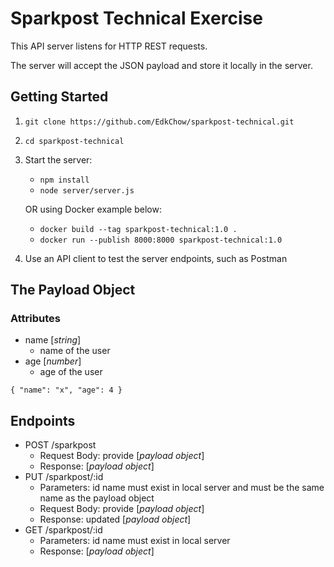 # Sparkpost Technical Exercise

This API server listens for HTTP REST requests.

The server will accept the JSON payload and store it locally in the server.

## Getting Started
1. `git clone https://github.com/EdkChow/sparkpost-technical.git`
2. `cd sparkpost-technical`
3. Start the server:
    - `npm install`
    - `node server/server.js`

    OR using Docker example below:

    - `docker build --tag sparkpost-technical:1.0 .`
    - `docker run --publish 8000:8000 sparkpost-technical:1.0`
    
4. Use an API client to test the server endpoints, such as Postman

## The Payload Object
### Attributes
- name [_string_]
  - name of the user
- age [_number_]
  - age of the user
  
`{
  "name": "x",
  "age": 4
}`

## Endpoints
- POST /sparkpost
  - Request Body: provide [_payload object_]
  - Response: [_payload object_]
- PUT /sparkpost/:id
  - Parameters: id name must exist in local server and must be the same name as the payload object
  - Request Body: provide [_payload object_]
  - Response: updated [_payload object_]
- GET /sparkpost/:id
  - Parameters: id name must exist in local server
  - Response: [_payload object_]
